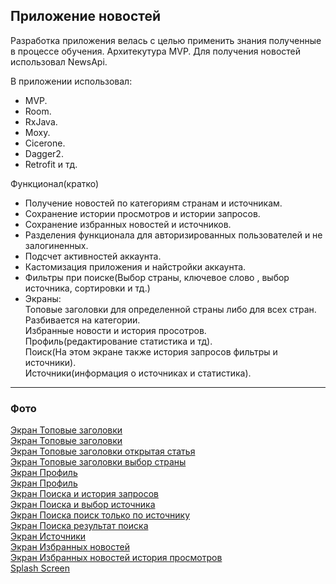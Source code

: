 ## Приложение новостей 
Разработка приложения велась с целью применить знания полученные в процессе обучения. Архитекутура MVP. Для получения новостей использовал NewsApi.

В приложении использовал: 
- MVP.
- Room.
- RxJava.
- Moxy.
- Cicerone.
- Dagger2.  
- Retrofit и тд.

Функционал(кратко)
- Получение новостей по категориям странам и источникам.
- Сохранение истории просмотров и истории запросов.
- Сохранение избранных новостей и источников.
- Разделения функционала для авторизированных пользователей и не залогиненных.
- Подсчет активностей аккаунта.
- Кастомизация приложения и найстройки аккаунта.
- Фильтры при поиске(Выбор страны, ключевое слово , выбор источника, сортировки и тд.)
- Экраны:   
Топовые заголовки для определенной страны либо для всех стран. Разбивается на категории.  
Избранные новости и история просотров.  
Профиль(редактирование статистика и тд).  
Поиск(На этом экране также история запросов фильтры и источники).  
Источники(информация о источниках и статистика).  

---
### Фото
[Экран Топовые заголовки](https://github.com/EgorVeber/NewsApp/blob/master/Top1.png?raw=true)  
[Экран Топовые заголовки](https://github.com/EgorVeber/NewsApp/blob/master/Top2.png?raw=true)  
[Экран Топовые заголовки открытая статья](https://github.com/EgorVeber/NewsApp/blob/master/Top3.png?raw=true)  
[Экран Топовые заголовки выбор страны](https://github.com/EgorVeber/NewsApp/blob/master/Top5.png?raw=true)  
[Экран Профиль](https://github.com/EgorVeber/NewsApp/blob/master/Account1.png?raw=true)  
[Экран Профиль](https://github.com/EgorVeber/NewsApp/blob/master/Account2.png?raw=true)  
[Экран Поиска и история запросов](https://github.com/EgorVeber/NewsApp/blob/master/Search1.png?raw=true)  
[Экран Поиска и выбор источника](https://github.com/EgorVeber/NewsApp/blob/master/Search2.png?raw=true)  
[Экран Поиска поиск только по источнику](https://github.com/EgorVeber/NewsApp/blob/master/Search3.png?raw=true)  
[Экран Поиска результат поиска](https://github.com/EgorVeber/NewsApp/blob/master/Search4.png?raw=true)  
[Экран Источники](https://github.com/EgorVeber/NewsApp/blob/master/Sources.png?raw=true)  
[Экран Избранных новостей](https://github.com/EgorVeber/NewsApp/blob/master/favorites1.png?raw=true)  
[Экран Избранных новостей история просмотров](https://github.com/EgorVeber/NewsApp/blob/master/history1.png?raw=true)  
[Splash Screen](https://github.com/EgorVeber/NewsApp/blob/master/Splach.png?raw=true)  
